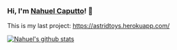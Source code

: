 ### Hi, I'm <a href="https://www.linkedin.com/in/nahuel-caputto/">Nahuel Caputto</a>! 👋

This is my last project: https://astridtoys.herokuapp.com/

[![Nahuel's github stats](https://github-readme-stats.vercel.app/api?username=nahuelcaputto)](https://github.com/anuraghazra/github-readme-stats)

<!--
**nahuelcaputto/nahuelcaputto** is a ✨ _special_ ✨ repository because its `README.md` (this file) appears on your GitHub profile.

Here are some ideas to get you started:

- 🔭 I’m currently working on ...
- 🌱 I’m currently learning ...
- 👯 I’m looking to collaborate on ...
- 🤔 I’m looking for help with ...
- 💬 Ask me about ...
- 📫 How to reach me: ...
- 😄 Pronouns: ...
- ⚡ Fun fact: ...
-->
